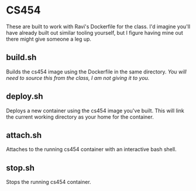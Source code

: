 # CS454

These are built to work with Ravi's Dockerfile for the class.
I'd imagine you'll have already built out similar tooling yourself, but I figure
having mine out there might give someone a leg up.

## build.sh

Builds the cs454 image using the Dockerfile in the same directory.
*You will need to source this from the class, I am not giving it to you.* 

## deploy.sh

Deploys a new container using the cs454 image you've built. This will link the 
current working directory as your home for the container.

## attach.sh

Attaches to the running cs454 container with an interactive bash shell.

## stop.sh

Stops the running cs454 container.